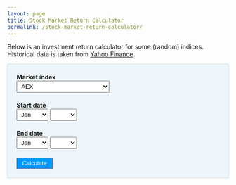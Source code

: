 ```yaml
---
layout: page
title: Stock Market Return Calculator
permalink: /stock-market-return-calculator/
---
```


Below is an investment return calculator for some (random) indices. Historical data is taken from [Yahoo Finance](https://finance.yahoo.com/).

<style type="text/css" scoped>
  label { display: block; font-weight: bold; }
  .input-group{ margin: 20px 0; }
  .well {
    background: #eef5fa;
    border: 1px solid #dae9f4;
    padding: 0 20px;
    box-shadow: 0 0 1px 1px #eee;
  }
  .small-padding { padding-top: 20px; padding-bottom: 20px; }
  .smaller-text{
    font-size: 90%;
  }

  select {
    padding: 4px 6px;
  }

  button{
    background: #09f;
    color: white;
    border: 1px solid #458;
    cursor: pointer;
    padding: 4px 12px;
  }

  button:hover {
    background: #458;
  }

  #chart { width: 100%; min-height: 400px; }
</style>

<form id="calculate-form" class="well">

  <div class="input-group">
    <label>Market index</label>
    <select id="market-select">
	<option>AEX</option>
		<option>ATX</option>
      <option value="BFX">BEL 20</option>
      <option value="CAC40">CAC 40</option>
	  <option>DAX</option>
	  <option value="DJI">Dow Jones Industrial Average</option>
	  <option value="N100">Euronext 100</option>
	  <option value="STOXX50">Euro STOXX 50</option>
	  <option value="HSI">Hang Seng</option>
	  <option>IBEX</option>
	  <option value="IXIC">NASDAQ Composite</option>
      <option value="N225">Nikkei 225</option>
	  <option value="SP500">S&P 500</option>
	  <option value="SSEC">SSE Composite</option>
    </select>
  </div>

  <div class="input-group">
    <label>Start date</label>
    <select id="start-month-select" class="month-select">
      <option disabled>Month</option>
      <option value="1">Jan</option>
      <option value="2">Feb</option>
      <option value="3">Mar</option>
      <option value="4">Apr</option>
      <option value="5">May</option>
      <option value="6">Jun</option>
      <option value="7">Jul</option>
      <option value="8">Aug</option>
      <option value="9">Sep</option>
      <option value="10">Oct</option>
      <option value="11">Nov</option>
      <option value="12">Dec</option>
    </select>
    <select id="start-year-select" class="year-select">
        <option disabled>Year</option>
    </select>
  </div>

  <div class="input-group">
    <label>End date</label>
    <select id="end-month-select" class="month-select">
      <option disabled>Month</option>
      <option value="1">Jan</option>
      <option value="2">Feb</option>
      <option value="3">Mar</option>
      <option value="4">Apr</option>
      <option value="5">May</option>
      <option value="6">Jun</option>
      <option value="7">Jul</option>
      <option value="8">Aug</option>
      <option value="9">Sep</option>
      <option value="10">Oct</option>
      <option value="11">Nov</option>
      <option value="12">Dec</option>
    </select>
    <select id="end-year-select" class="year-select">
      <option disabled>Year</option>
    </select>
  </div>

  <div class="input-group">
    <button>Calculate</button>
  </div>
</form>

<div class="well small-padding" id="results" style="display: none; border-top: 0;">
  <div>
    <strong>Total return: </strong><span id="total-return"></span> <br />
    <em class="smaller-text">The total price return of the selected index.</em>
  </div>
  <div style="margin-top: 20px;">
    <strong>Annualized return: </strong><span id="annualized-return"></span> <br />
    <em class="smaller-text">The total price return of the selected index, annualized. This number basically gives your ‘return per year’ if your time period was compressed or expanded to a 12 month timeframe.</em>
  </div>

  <div id="chart" style="margin-top: 20px;"></div>

</div>

<script type="text/javascript" src="https://www.gstatic.com/charts/loader.js"></script>

<script src="jquery-3.2.1.min.js"></script>
<script>
  function onMarketSelectChange(e) {
    var market = this.value;
    fetchMarketData(market);
  }

  function fetchMarketData(market) {
    jQuery.ajax({
       type: "GET",
       url: market + ".csv",
       dataType: "text",
       success: processMarketData,
    });
  }

  function processMarketData(data) {
    // reset marketData
    marketData = {};

    // split by newline
    data = data.split("\n");

    // strip header row
    data = data.slice(1);

    // Date,Open,High,Low,Close,Adj Close,Volume
    // 2017-06-30,509.540009,530.659973,506.269989,525.440002,525.440002,1643519600
    for(var i=0; i<data.length; i++) {
      var row = data[i].split(',');
      var close = row[5];
      var dateparts = row[0].split('-');
      var year = dateparts[0];
      var month = parseInt(dateparts[1]);
      if( year == "" ) { continue; }
      if( typeof(marketData[year]) === "undefined" ) {
        marketData[year] = {};
      }

      marketData[year][month] = parseFloat(close);
    }

    // populate date select elements
    $(".year-select option:gt(0)").remove();
    $.each(marketData, function(year, v) {
      // TODO: Add years with partial data.
      if(typeof(marketData[year][1]) !== "undefined") {
        $('.year-select').append("<option>" + year + "</option>")
      }
    });
  }

  function roundP(number, precision) {
    var factor = Math.pow(10, precision);
    var tempNumber = number * factor;
    var roundedTempNumber = Math.round(tempNumber);
    return roundedTempNumber / factor;
  }


  function onCalculateFormSubmit(e) {
    e.preventDefault();

    if( endYearSelect.value < startYearSelect.value || (  endYearSelect.value  == startYearSelect.value && endMonthSelect.value <= startMonthSelect.value )) {
      alert('End date should come after start date!');
      return;
    }

    if( typeof(marketData[endYearSelect.value][endMonthSelect.value]) === "undefined" ) {
      alert('Sorry, no data for that ending month yet. Please pick an earlier ending date.');
      return;
    }

    // (end / start)^(1/years) - 1
    var end = marketData[endYearSelect.value][endMonthSelect.value];
    var start = marketData[startYearSelect.value][startMonthSelect.value];
    var months = 0;
    for(var cYear = startYearSelect.value; cYear <= endYearSelect.value; cYear++) {
      if(cYear == startYearSelect.value) {
        months += ( 13 - parseInt(startMonthSelect.value) );
      } else if(cYear == endYearSelect.value) {
        months += parseInt(endMonthSelect.value) - 1;
      } else {
        months += 12;
      }
    }
    var years = parseFloat( months / 12 );
    var totalReturn = ( ( end / start ) - 1.00 ) * 100.00;
    var annualizedReturn = ( Math.pow(end / start, ( 1.00 / years )) - 1.00 ) * 100.00; // TODO: Fix this.

    resultsEl.style.display = '';
    totalReturnEl.innerHTML = roundP(totalReturn, 2) + "%";
    annualizedReturnEl.innerHTML = roundP(annualizedReturn, 2) + "%";

    // loop through years
    var chartData = new google.visualization.DataTable();
    chartData.addColumn('string', 'Date' );
    chartData.addColumn('number', 'Return');

    (function() {
      var startValue = marketData[startYearSelect.value][startMonthSelect.value];
      var totalMonths = 1;
      for( cYear = startYearSelect.value; cYear <= endYearSelect.value; cYear++ ) {
        var cMonth = 1;

        for( var cMonth = 1; cMonth <= 12; cMonth++ ) {
          if(cYear == startYearSelect.value && cMonth <= startMonthSelect.value) {
            continue;
          }

          // break when done
          if(cYear == endYearSelect.value && cMonth > endMonthSelect.value) {
            break;
          }

          var endValue = marketData[cYear][cMonth];
          var annualizedReturn = ( Math.pow(endValue / startValue, ( 1.00 / ( parseFloat(totalMonths / 12 ) ) ) ) - 1.00 ) * 100.00;

          chartData.addRows([
            [ ( cYear + "-" + ("0" + cMonth).slice(-2) ), roundP(annualizedReturn, 2) ]
          ]);

          totalMonths++;
        }

      }
    })();

   chart.draw(chartData, chartOptions);

  }

  var marketData ={};
  var calculateForm = document.getElementById('calculate-form');
  var marketSelect = document.getElementById('market-select');
  var startMonthSelect = document.getElementById('start-month-select');
  var startYearSelect = document.getElementById('start-year-select');
  var endMonthSelect = document.getElementById('end-month-select');
  var endYearSelect = document.getElementById('end-year-select');
  var yearSelects = document.querySelectorAll('.year-select');
  var resultsEl = document.getElementById('results');
  var totalReturnEl = document.getElementById('total-return');
  var annualizedReturnEl = document.getElementById('annualized-return');
  var chart;
  var chartOptions = {
    vAxis: {
      title: 'Annualized return %',
    },
    hAxis: {
      title: 'Date'
    },
    width: 678,
    height: 350
  };

  marketSelect.addEventListener('change', onMarketSelectChange);
  calculateForm.addEventListener('submit', onCalculateFormSubmit);
  onMarketSelectChange.call(marketSelect);

  google.charts.load('current', {'packages':[ 'corechart', 'line']});
  google.charts.setOnLoadCallback(function() {
    chart = new google.visualization.LineChart(document.getElementById('chart'));
  });

</script>
